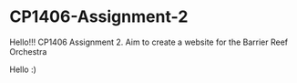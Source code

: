 # CP1406-Assignment-2
Hello!!!
CP1406 Assignment 2. Aim to create a website for the Barrier Reef Orchestra

Hello :)
